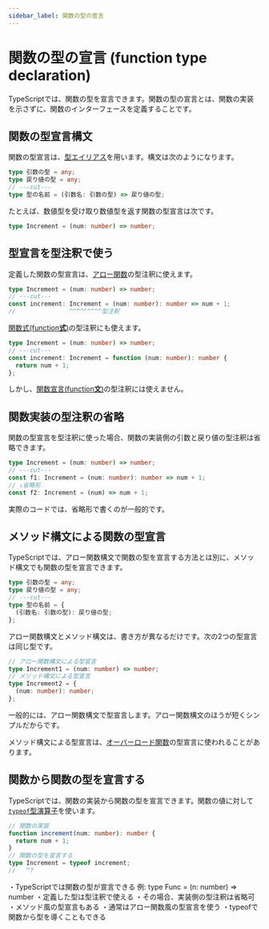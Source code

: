 ```yaml
---
sidebar_label: 関数の型の宣言
---
```


# 関数の型の宣言 (function type declaration)

TypeScriptでは、関数の型を宣言できます。関数の型の宣言とは、関数の実装を示さずに、関数のインターフェースを定義することです。

## 関数の型宣言構文

関数の型宣言は、[型エイリアス](../values-types-variables/type-alias.md)を用います。構文は次のようになります。

```ts twoslash
type 引数の型 = any;
type 戻り値の型 = any;
// ---cut---
type 型の名前 = (引数名: 引数の型) => 戻り値の型;
```

たとえば、数値型を受け取り数値型を返す関数の型宣言は次です。

```ts twoslash
type Increment = (num: number) => number;
```

## 型宣言を型注釈で使う

定義した関数の型宣言は、[アロー関数](./arrow-functions.md)の型注釈に使えます。

```ts twoslash
type Increment = (num: number) => number;
// ---cut---
const increment: Increment = (num: number): number => num + 1;
//               ^^^^^^^^^型注釈
```

[関数式(function**式**)](./function-expression.md)の型注釈にも使えます。

```ts twoslash
type Increment = (num: number) => number;
// ---cut---
const increment: Increment = function (num: number): number {
  return num + 1;
};
```

しかし、[関数宣言(function**文**)](./function-declaration.md)の型注釈には使えません。

## 関数実装の型注釈の省略

関数の型宣言を型注釈に使った場合、関数の実装側の引数と戻り値の型注釈は省略できます。

```ts twoslash
type Increment = (num: number) => number;
// ---cut---
const f1: Increment = (num: number): number => num + 1;
// ↓省略形
const f2: Increment = (num) => num + 1;
```

実際のコードでは、省略形で書くのが一般的です。

## メソッド構文による関数の型宣言

TypeScriptでは、アロー関数構文で関数の型を宣言する方法とは別に、メソッド構文でも関数の型を宣言できます。

```ts twoslash title="メソッド構文"
type 引数の型 = any;
type 戻り値の型 = any;
// ---cut---
type 型の名前 = {
  (引数名: 引数の型): 戻り値の型;
};
```

アロー関数構文とメソッド構文は、書き方が異なるだけです。次の2つの型宣言は同じ型です。

```ts twoslash
// アロー関数構文による型宣言
type Increment1 = (num: number) => number;
// メソッド構文による型宣言
type Increment2 = {
  (num: number): number;
};
```

一般的には、アロー関数構文で型宣言します。アロー関数構文のほうが短くシンプルだからです。

メソッド構文による型宣言は、[オーバーロード関数](./overload-functions.md)の型宣言に使われることがあります。

## 関数から関数の型を宣言する

TypeScriptでは、関数の実装から関数の型を宣言できます。関数の値に対して[`typeof`型演算子](../type-reuse/typeof-type-operator.md)を使います。

```ts twoslash
// 関数の実装
function increment(num: number): number {
  return num + 1;
}
// 関数の型を宣言する
type Increment = typeof increment;
//   ^?
```

<TweetILearned>

・TypeScriptでは関数の型が宣言できる
例: type Func = (n: number) => number
・定義した型は型注釈で使える
・その場合、実装側の型注釈は省略可
・メソッド風の型宣言もある
・通常はアロー関数風の型宣言を使う
・typeofで関数から型を導くこともできる

</TweetILearned>
